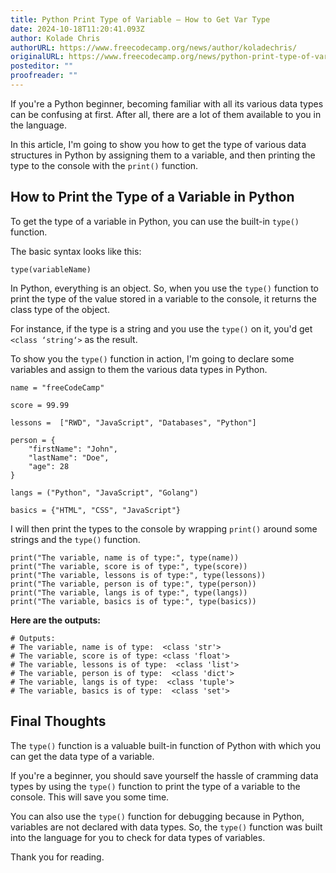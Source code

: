 ```yaml
---
title: Python Print Type of Variable – How to Get Var Type
date: 2024-10-18T11:20:41.093Z
author: Kolade Chris
authorURL: https://www.freecodecamp.org/news/author/koladechris/
originalURL: https://www.freecodecamp.org/news/python-print-type-of-variable-how-to-get-var-type/
posteditor: ""
proofreader: ""
---
```


If you're a Python beginner, becoming familiar with all its various data types can be confusing at first. After all, there are a lot of them available to you in the language.

<!-- more -->

In this article, I'm going to show you how to get the type of various data structures in Python by assigning them to a variable, and then printing the type to the console with the `print()` function.

## How to Print the Type of a Variable in Python

To get the type of a variable in Python, you can use the built-in `type()` function.

The basic syntax looks like this:

```
type(variableName)
```

In Python, everything is an object. So, when you use the `type()` function to print the type of the value stored in a variable to the console, it returns the class type of the object.

For instance, if the type is a string and you use the `type()` on it, you'd get `<class ‘string‘>` as the result.

To show you the `type()` function in action, I'm going to declare some variables and assign to them the various data types in Python.

```
name = "freeCodeCamp"

score = 99.99

lessons =  ["RWD", "JavaScript", "Databases", "Python"]

person = {
    "firstName": "John",
    "lastName": "Doe",
    "age": 28
}

langs = ("Python", "JavaScript", "Golang")

basics = {"HTML", "CSS", "JavaScript"}
```

I will then print the types to the console by wrapping `print()` around some strings and the `type()` function.

```
print("The variable, name is of type:", type(name))
print("The variable, score is of type:", type(score))
print("The variable, lessons is of type:", type(lessons))
print("The variable, person is of type:", type(person))
print("The variable, langs is of type:", type(langs))
print("The variable, basics is of type:", type(basics))
```

**Here are the outputs:**

```
# Outputs:
# The variable, name is of type:  <class 'str'>
# The variable, score is of type: <class 'float'>  
# The variable, lessons is of type:  <class 'list'>
# The variable, person is of type:  <class 'dict'> 
# The variable, langs is of type:  <class 'tuple'> 
# The variable, basics is of type:  <class 'set'>
```

## Final Thoughts

The `type()` function is a valuable built-in function of Python with which you can get the data type of a variable.

If you're a beginner, you should save yourself the hassle of cramming data types by using the `type()` function to print the type of a variable to the console. This will save you some time.

You can also use the `type()` function for debugging because in Python, variables are not declared with data types. So, the `type()` function was built into the language for you to check for data types of variables.

Thank you for reading.